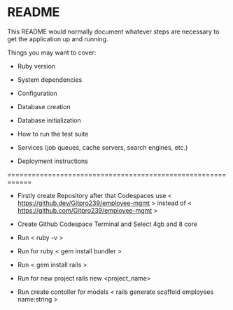 # README

This README would normally document whatever steps are necessary to get the
application up and running.

Things you may want to cover:

* Ruby version

* System dependencies

* Configuration

* Database creation

* Database initialization

* How to run the test suite

* Services (job queues, cache servers, search engines, etc.)

* Deployment instructions

============================================================
* Firstly create Repository after that Codespaces use < https://github.dev/Gitpro239/employee-mgmt > instead of < https://github.com/Gitpro239/employee-mgmt >

* Create Github Codespace Terminal and Select 4gb and 8 core

* Run < ruby -v > 

* Run for ruby < gem install bundler >

* Run < gem install rails >

* Run for new project rails new <project_name>

* Run create contoller for models < rails generate scaffold employees name:string >


